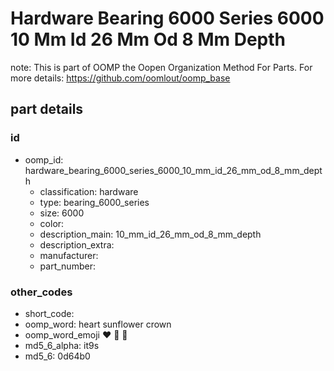 # Hardware Bearing 6000 Series 6000 10 Mm Id 26 Mm Od 8 Mm Depth  

note: This is part of OOMP the Oopen Organization Method For Parts. For more details: https://github.com/oomlout/oomp_base

##  part details





### id
* oomp_id: hardware_bearing_6000_series_6000_10_mm_id_26_mm_od_8_mm_depth
  * classification: hardware
  * type: bearing_6000_series
  * size: 6000
  * color: 
  * description_main: 10_mm_id_26_mm_od_8_mm_depth
  * description_extra: 
  * manufacturer: 
  * part_number: 

### other_codes
* short_code: 
* oomp_word: heart sunflower crown
* oomp_word_emoji :heart: :sunflower: :crown:
* md5_6_alpha: it9s
* md5_6: 0d64b0